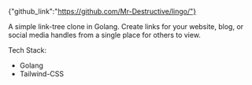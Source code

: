 {"github_link":"https://github.com/Mr-Destructive/lingo/"}

<p>A simple link-tree clone in Golang. Create links for your website, blog, or social media handles from a single place for others to view.</p>
<p>Tech Stack:</p>
<ul>
<li>Golang</li>
<li>Tailwind-CSS</li>
</ul>
